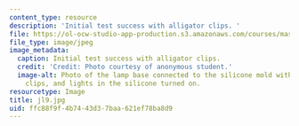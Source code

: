 ```yaml
---
content_type: resource
description: 'Initial test success with alligator clips. '
file: https://ol-ocw-studio-app-production.s3.amazonaws.com/courses/mas-962-special-topics-new-textiles-spring-2010/ffc88f9f4b7443d37baa621ef78ba8d9_jl9.jpg
file_type: image/jpeg
image_metadata:
  caption: Initial test success with alligator clips.
  credit: 'Credit: Photo courtesy of anonymous student.'
  image-alt: Photo of the lamp base connected to the silicone mold with alligator
    clips, and lights in the silicone turned on.
resourcetype: Image
title: jl9.jpg
uid: ffc88f9f-4b74-43d3-7baa-621ef78ba8d9
---
```

